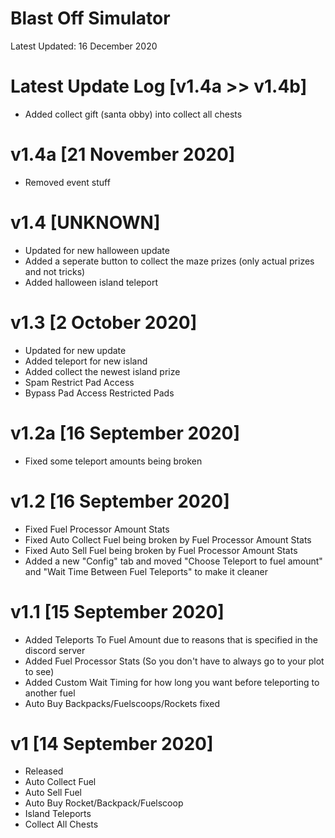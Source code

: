 # Blast Off Simulator

Latest Updated: 16 December 2020

# Latest Update Log [v1.4a >> v1.4b]
- Added collect gift (santa obby) into collect all chests

# v1.4a [21 November 2020]
- Removed event stuff

# v1.4 [UNKNOWN]
- Updated for new halloween update
- Added a seperate button to collect the maze prizes (only actual prizes and not tricks)
- Added halloween island teleport

# v1.3 [2 October 2020]
- Updated for new update
- Added teleport for new island
- Added collect the newest island prize
- Spam Restrict Pad Access
- Bypass Pad Access Restricted Pads

# v1.2a [16 September 2020]
- Fixed some teleport amounts being broken

# v1.2 [16 September 2020]
- Fixed Fuel Processor Amount Stats
- Fixed Auto Collect Fuel being broken by Fuel Processor Amount Stats
- Fixed Auto Sell Fuel being broken by Fuel Processor Amount Stats
- Added a new "Config" tab and moved "Choose Teleport to fuel amount" and "Wait Time Between Fuel Teleports" to make it cleaner

# v1.1 [15 September 2020]
- Added Teleports To Fuel Amount due to reasons that is specified in the discord server
- Added Fuel Processor Stats (So you don't have to always go to your plot to see)
- Added Custom Wait Timing for how long you want before teleporting to another fuel
- Auto Buy Backpacks/Fuelscoops/Rockets fixed

# v1 [14 September 2020]
- Released
- Auto Collect Fuel
- Auto Sell Fuel
- Auto Buy Rocket/Backpack/Fuelscoop
- Island Teleports
- Collect All Chests